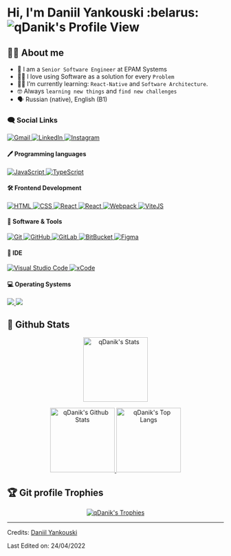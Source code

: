 
<h1> 
  <span align="left">Hi, I'm Daniil Yankouski :belarus: </span>
  <span align="right">
	  <img src="https://komarev.com/ghpvc/?username=qDanik&label=PROFILE+VIEWS" alt="qDanik's Profile View" />
  </span>
</h1>

## :sassy_man:  About me
- :school: I am a `Senior Software Engineer` at EPAM Systems
- :technologist: I love using Software as a solution for every `Problem`
- :student: I’m currently learning: `React-Native` and `Software Architecture`.
- :nerd_face: Always `learning new things` and `find new challenges`
- :speaking_head: Russian (native), English (B1)

### 🗨️ Social Links

<a href="mailto:yankouski.daniil@gmail.com" target="_blank">
  <img img src="https://img.shields.io/badge/gmail-%23EA4335.svg?style=for-the-badge&logo=gmail&logoColor=white" alt="Gmail"/>
</a>
<a href="https://www.linkedin.com/in/daniil-yankouski" target="_blank">
  <img src="https://img.shields.io/badge/linkedin-%230A66C2.svg?style=for-the-badge&logo=linkedin&logoColor=white" alt="LinkedIn"/>
</a>
<a href="https://www.instagram.com/d.yankouski/" target="_blank">
  <img src="https://img.shields.io/badge/instagram-%23E4405F.svg?style=for-the-badge&logo=instagram&logoColor=white" alt="Instagram"/>
</a>

#### :pen: Programming languages

<a href="https://developer.mozilla.org/ru/docs/Web/JavaScript" target="_blank">
  <img alt="JavaScript" src="https://img.shields.io/badge/javascript-%23efd81d.svg?style=for-the-badge&logo=javascript&logoColor=555555" />
</a>
<a href="https://www.typescriptlang.org/" target="_blank">
  <img alt="TypeScript" src="https://img.shields.io/badge/typescript-%233178c6.svg?style=for-the-badge&logo=typescript&logoColor=white" />
</a>

#### :hammer_and_wrench: Frontend Development

<a href="https://www.w3.org/html/" target="_blank"> 
  <img alt="HTML" src="https://img.shields.io/badge/HTML5%20-%23E34F26.svg?style=for-the-badge&logo=html5&logoColor=white">
</a>   
<a href="https://www.w3schools.com/css/" target="_blank">
  <img alt="CSS" src="https://img.shields.io/badge/CSS%20-%231572B6.svg?style=for-the-badge&logo=css3&logoColor=white">
</a> 
<a href="https://reactjs.org/" target="_blank">
  <img alt="React" src="https://img.shields.io/badge/react-%2361dafb.svg?style=for-the-badge&logo=react&logoColor=555555" />
</a>
<a href="https://reactjs.org/" target="_blank">
  <img alt="React" src="https://img.shields.io/badge/-React%20native-61dafb?style=for-the-badge&logo=react&logoColor=555555" />
</a>
<a href="https://webpack.js.org/" target="_blank">
  <img alt="Webpack" src="https://img.shields.io/badge/webpack-%232b3a42.svg?style=for-the-badge&logo=webpack&logoColor=white" />
</a>
<a href="https://vitejs.org/" target="_blank">
  <img alt="ViteJS" src="https://img.shields.io/badge/vitejs-%232b3a42.svg?style=for-the-badge&logo=vite&logoColor=white" />
</a>

#### :toolbox: Software & Tools
 
<a href="#">
  <img alt="Git" src="https://img.shields.io/badge/Git%20-%23F05033.svg?style=for-the-badge&logo=git&logoColor=white">
</a>
<a href="#">
  <img alt="GitHub" src="https://img.shields.io/badge/github-%23555555.svg?style=for-the-badge&logo=github&logoColor=white">
</a>
<a href="#">
  <img alt="GitLab" src="https://img.shields.io/badge/gitlab-%23555555.svg?style=for-the-badge&logo=gitlab&logoColor=white">
</a>
<a href="#">
  <img alt="BitBucket" src="https://img.shields.io/badge/bitbucket-%23555555.svg?style=for-the-badge&logo=bitbucket&logoColor=white">
</a>
<a href="#">
  <img alt="Figma" src="https://img.shields.io/badge/figma-%23555555.svg?style=for-the-badge&logo=figma&logoColor=white">
</a>

#### :wrench: IDE

<a href="#">
  <img alt="Visual Studio Code" src="https://img.shields.io/badge/Visual%20Studio%20Code-0078d7.svg?style=for-the-badge&logo=visual-studio-code&logoColor=white">
</a>
<a href="#">
  <img alt="xCode" src="https://img.shields.io/badge/xcode-%23555555.svg?style=for-the-badge&logo=xcode&logoColor=white">
</a>

#### :computer: Operating Systems
 
<a href="#">
  <img src="https://img.shields.io/badge/Windows-%230078D6.svg?style=for-the-badge&logo=windows&logoColor=white">
</a>
<a href="#">
  <img src="https://img.shields.io/badge/macos-%23555555.svg?style=for-the-badge&logo=apple&logoColor=white">
</a>

<br/>

## :stars: Github Stats

<p align="center">
  <a href="https://github.com/anuraghazra/github-readme-stats" target="_blank">
    <img src="https://github-readme-streak-stats.herokuapp.com/?user=qDanik&theme=dracula" alt="qDanik's Stats" height="150px" />
  </a>
</p>                                                                                                               
<p align="center">
  <a href="https://github.com/anuraghazra/github-readme-stats" target="_blank">
    <img alt="qDanik's Github Stats" src="https://github-readme-stats.vercel.app/api?username=qDanik&show_icons=true&count_private=true&theme=dracula" height="150px"/>
  </a>
  <a href="https://github.com/anuraghazra/github-readme-stats" target="_blank">
    <img src="https://github-readme-stats.vercel.app/api/top-langs?username=qDanik&langs_count=10&show_icons=true&locale=en&layout=compact&theme=dracula" alt="qDanik's Top Langs" height="150px"/>
  </a>
  <br/>
</p>

## :trophy: Git profile Trophies

<p align="center"> 
  <a href="https://github.com/ryo-ma/github-profile-trophy" target="_blank">
    <img src="https://github-profile-trophy.vercel.app/?username=qDanik&layout=compact&theme=dracula" alt="qDanik's Trophies" />
  </a> 
</p>

-----
Credits: [Daniil Yankouski](https://github.com/qDanik)

Last Edited on: 24/04/2022
